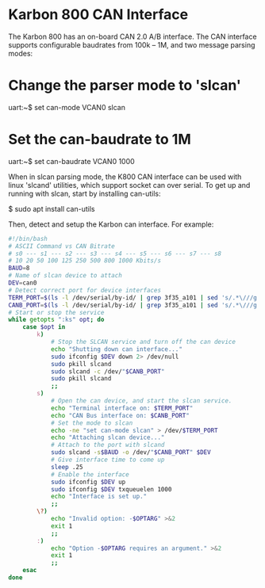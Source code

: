 # Karbon 800 CAN Interface

The Karbon 800 has an on-board CAN 2.0 A/B interface. The CAN interface supports configurable baudrates from 100k – 1M, and two message parsing modes:

# Change the parser mode to 'slcan'
uart:~$ set can-mode VCAN0 slcan

# Set the can-baudrate to 1M
uart:~$ set can-baudrate VCAN0 1000

When in slcan parsing mode, the K800 CAN interface can be used with linux 'slcand' utilities, which support socket can over serial. To get up and running with slcan, start by installing can-utils:

$ sudo apt install can-utils

Then, detect and setup the Karbon can interface. For example:

```bash
#!/bin/bash
# ASCII Command vs CAN Bitrate
# s0 --- s1 --- s2 --- s3 --- s4 --- s5 --- s6 --- s7 --- s8
# 10 20 50 100 125 250 500 800 1000 Kbits/s
BAUD=8
# Name of slcan device to attach
DEV=can0
# Detect correct port for device interfaces
TERM_PORT=$(ls -l /dev/serial/by-id/ | grep 3f35_a101 | sed 's/.*\///g' | awk '{if(NR==2) print $0}')
CANB_PORT=$(ls -l /dev/serial/by-id/ | grep 3f35_a101 | sed 's/.*\///g' | awk '{if(NR==1) print $0}')
# Start or stop the service
while getopts ":ks" opt; do
    case $opt in
        k)
            # Stop the SLCAN service and turn off the can device
            echo "Shutting down can interface..."
            sudo ifconfig $DEV down 2> /dev/null
            sudo pkill slcand
            sudo slcand -c /dev/"$CANB_PORT"
            sudo pkill slcand
            ;;
        s)
            # Open the can device, and start the slcan service.
            echo "Terminal interface on: $TERM_PORT"
            echo "CAN Bus interface on: $CANB_PORT"
            # Set the mode to slcan
            echo -ne "set can-mode slcan" > /dev/$TERM_PORT
            echo "Attaching slcan device..."
            # Attach to the port with slcand
            sudo slcand -s$BAUD -o /dev/"$CANB_PORT" $DEV
            # Give interface time to come up
            sleep .25
            # Enable the interface
            sudo ifconfig $DEV up
            sudo ifconfig $DEV txqueuelen 1000
            echo "Interface is set up."
            ;;
        \?)
            echo "Invalid option: -$OPTARG" >&2
            exit 1
            ;;
        :)
            echo "Option -$OPTARG requires an argument." >&2
            exit 1
            ;;
    esac
done
